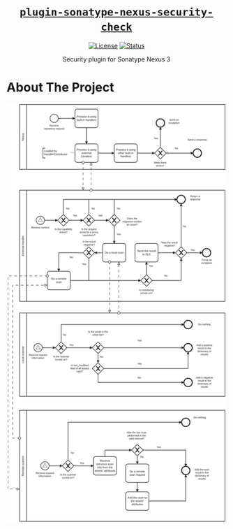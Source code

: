 <div align="center" markdown="1">

# [`plugin-sonatype-nexus-security-check`][url-repo]

[![License][shield-license]][url-license]
[![Status][shield-status-finished]][url-repo]

Security plugin for Sonatype Nexus 3

</div>

# About The Project

![BPMN diagram]

<!-- relative links -->

[BPMN diagram]: ./doc/diagram.svg

<!-- project links -->

[url-repo]: https://github.com/shishifubing/plugin-sonatype-nexus-security-check
[url-license]: https://github.com/shishifubing/plugin-sonatype-nexus-security-check/blob/main/LICENSE

<!-- external links -->

<!-- shield links -->

[shield-status-finished]: https://img.shields.io/badge/status-finished-informational?style=for-the-badge
[shield-license]: https://img.shields.io/github/license/shishifubing/plugin-sonatype-nexus-security-check.svg?style=for-the-badge

